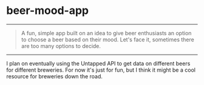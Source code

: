 # beer-mood-app

---

> A fun, simple app built on an idea to give beer enthusiasts an option to choose a beer based on their mood. Let's face it, sometimes there are too many options to decide.
---
I plan on eventually using the Untapped API to get data on different beers for different breweries. For now it's just for fun, but I think it might be a cool resource for breweries down the road.
